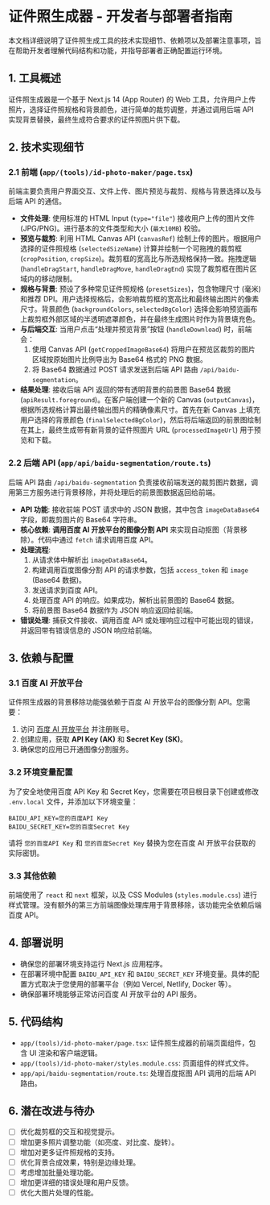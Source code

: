 # 证件照生成器 - 开发者与部署者指南

本文档详细说明了证件照生成工具的技术实现细节、依赖项以及部署注意事项，旨在帮助开发者理解代码结构和功能，并指导部署者正确配置运行环境。

## 1. 工具概述

证件照生成器是一个基于 Next.js 14 (App Router) 的 Web 工具，允许用户上传照片，选择证件照规格和背景颜色，进行简单的裁剪调整，并通过调用后端 API 实现背景替换，最终生成符合要求的证件照图片供下载。

## 2. 技术实现细节

### 2.1 前端 (`app/(tools)/id-photo-maker/page.tsx`)

前端主要负责用户界面交互、文件上传、图片预览与裁剪、规格与背景选择以及与后端 API 的通信。

-   **文件处理**: 使用标准的 HTML Input (`type="file"`) 接收用户上传的图片文件 (JPG/PNG)。进行基本的文件类型和大小 (`最大10MB`) 校验。
-   **预览与裁剪**: 利用 HTML Canvas API (`canvasRef`) 绘制上传的图片。根据用户选择的证件照规格 (`selectedSizeName`) 计算并绘制一个可拖拽的裁剪框 (`cropPosition`, `cropSize`)。裁剪框的宽高比与所选规格保持一致。拖拽逻辑 (`handleDragStart`, `handleDragMove`, `handleDragEnd`) 实现了裁剪框在图片区域内的移动限制。
-   **规格与背景**: 预设了多种常见证件照规格 (`presetSizes`)，包含物理尺寸 (毫米) 和推荐 DPI。用户选择规格后，会影响裁剪框的宽高比和最终输出图片的像素尺寸。背景颜色 (`backgroundColors`, `selectedBgColor`) 选择会影响预览画布上裁剪框外部区域的半透明遮罩颜色，并在最终生成图片时作为背景填充色。
-   **与后端交互**: 当用户点击“处理并预览背景”按钮 (`handleDownload`) 时，前端会：
    1.  使用 Canvas API (`getCroppedImageBase64`) 将用户在预览区裁剪的图片区域按原始图片比例导出为 Base64 格式的 PNG 数据。
    2.  将 Base64 数据通过 POST 请求发送到后端 API 路由 `/api/baidu-segmentation`。
-   **结果处理**: 接收后端 API 返回的带有透明背景的前景图 Base64 数据 (`apiResult.foreground`)。在客户端创建一个新的 Canvas (`outputCanvas`)，根据所选规格计算出最终输出图片的精确像素尺寸。首先在新 Canvas 上填充用户选择的背景颜色 (`finalSelectedBgColor`)，然后将后端返回的前景图绘制在其上，最终生成带有新背景的证件照图片 URL (`processedImageUrl`) 用于预览和下载。

### 2.2 后端 API (`app/api/baidu-segmentation/route.ts`)

后端 API 路由 `/api/baidu-segmentation` 负责接收前端发送的裁剪图片数据，调用第三方服务进行背景移除，并将处理后的前景图数据返回给前端。

-   **API 功能**: 接收前端 POST 请求中的 JSON 数据，其中包含 `imageDataBase64` 字段，即裁剪图片的 Base64 字符串。
-   **核心依赖**: **调用百度 AI 开放平台的图像分割 API** 来实现自动抠图（背景移除）。代码中通过 `fetch` 请求调用百度 API。
-   **处理流程**:
    1.  从请求体中解析出 `imageDataBase64`。
    2.  构建调用百度图像分割 API 的请求参数，包括 `access_token` 和 `image` (Base64 数据)。
    3.  发送请求到百度 API。
    4.  处理百度 API 的响应。如果成功，解析出前景图的 Base64 数据。
    5.  将前景图 Base64 数据作为 JSON 响应返回给前端。
-   **错误处理**: 捕获文件接收、调用百度 API 或处理响应过程中可能出现的错误，并返回带有错误信息的 JSON 响应给前端。

## 3. 依赖与配置

### 3.1 百度 AI 开放平台

证件照生成器的背景移除功能强依赖于百度 AI 开放平台的图像分割 API。您需要：

1.  访问 [百度 AI 开放平台](https://ai.baidu.com/) 并注册账号。
2.  创建应用，获取 **API Key (AK)** 和 **Secret Key (SK)**。
3.  确保您的应用已开通图像分割服务。

### 3.2 环境变量配置

为了安全地使用百度 API Key 和 Secret Key，您需要在项目根目录下创建或修改 `.env.local` 文件，并添加以下环境变量：

```dotenv
BAIDU_API_KEY=您的百度API Key
BAIDU_SECRET_KEY=您的百度Secret Key
```

请将 `您的百度API Key` 和 `您的百度Secret Key` 替换为您在百度 AI 开放平台获取的实际密钥。

### 3.3 其他依赖

前端使用了 `react` 和 `next` 框架，以及 CSS Modules (`styles.module.css`) 进行样式管理。没有额外的第三方前端图像处理库用于背景移除，该功能完全依赖后端百度 API。

## 4. 部署说明

-   确保您的部署环境支持运行 Next.js 应用程序。
-   在部署环境中配置 `BAIDU_API_KEY` 和 `BAIDU_SECRET_KEY` 环境变量。具体的配置方式取决于您使用的部署平台（例如 Vercel, Netlify, Docker 等）。
-   确保部署环境能够正常访问百度 AI 开放平台的 API 服务。

## 5. 代码结构

-   `app/(tools)/id-photo-maker/page.tsx`: 证件照生成器的前端页面组件，包含 UI 渲染和客户端逻辑。
-   `app/(tools)/id-photo-maker/styles.module.css`: 页面组件的样式文件。
-   `app/api/baidu-segmentation/route.ts`: 处理百度抠图 API 调用的后端 API 路由。

## 6. 潜在改进与待办

-   [ ] 优化裁剪框的交互和视觉提示。
-   [ ] 增加更多照片调整功能（如亮度、对比度、旋转）。
-   [ ] 增加对更多证件照规格的支持。
-   [ ] 优化背景合成效果，特别是边缘处理。
-   [ ] 考虑增加批量处理功能。
-   [ ] 增加更详细的错误处理和用户反馈。
-   [ ] 优化大图片处理的性能。